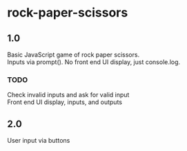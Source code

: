 # rock-paper-scissors<br>

## 1.0<br>
Basic JavaScript game of rock paper scissors.<br>
Inputs via prompt(). No front end UI display, just console.log.<br>

### TODO
Check invalid inputs and ask for valid input<br>
Front end UI display, inputs, and outputs<br>

## 2.0<br>
User input via buttons

